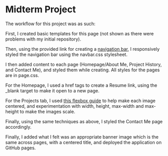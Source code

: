 # Midterm Project
The workflow for this project was as such:

First, I created basic templates for this page (not shown as there were problems with my initial repository). 

Then, using the provided link for creating a <a href="https://www.w3schools.com/css/css_navbar.asp">navigation bar</a>, I responsively styled the navigation bar using the navbar.css stylesheet. 

I then added content to each page (Homepage/About Me, Project History, and Contact Me), and styled them while creating. All styles for the pages are in page.css.

For the Homepage, I used a href tags to create a Resume link, using the _blank target to make it open to a new page.

For the Projects tab, I used <a href=https://css-tricks.com/snippets/css/a-guide-to-flexbox/>this flexbox guide</a> to help make each image centered, and experimentation with width, height, max-width and max-height to make the images scale.

Finally, using the same techniques as above, I styled the Contact Me page accordingly.
  
Finally, I added what I felt was an appropriate banner image which is the same across pages, with a centered title, and deployed the application on GitHub pages.